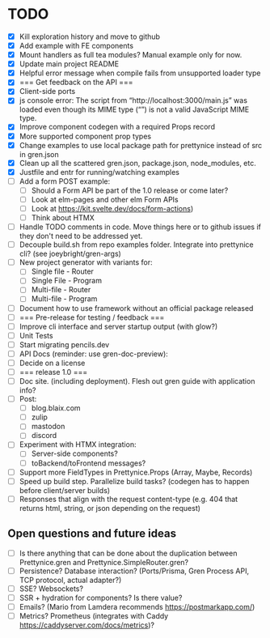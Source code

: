 # TODO

- [X] Kill exploration history and move to github
- [X] Add example with FE components
- [X] Mount handlers as full tea modules? Manual example only for now.
- [X] Update main project README
- [X] Helpful error message when compile fails from unsupported loader type
- [X] === Get feedback on the API ===
- [X] Client-side ports
- [X] js console error: The script from “http://localhost:3000/main.js” was loaded even though its MIME type (“”) is not a valid JavaScript MIME type.
- [X] Improve component codegen with a required Props record
- [X] More supported component prop types
- [X] Change examples to use local package path for prettynice instead of src in gren.json
- [X] Clean up all the scattered gren.json, package.json, node_modules, etc.
- [X] Justfile and entr for running/watching examples
- [ ] Add a form POST example:
  - [ ] Should a Form API be part of the 1.0 release or come later?
  - [ ] Look at elm-pages and other elm Form APIs
  - [ ] Look at https://kit.svelte.dev/docs/form-actions)
  - [ ] Think about HTMX
- [ ] Handle TODO comments in code. Move things here or to github issues if they don't need to be addressed yet.
- [ ] Decouple build.sh from repo examples folder. Integrate into prettynice cli? (see joeybright/gren-args)
- [ ] New project generator with variants for:
  - [ ] Single file - Router
  - [ ] Single File - Program
  - [ ] Multi-file - Router
  - [ ] Multi-file - Program
- [ ] Document how to use framework without an official package released
- [ ] === Pre-release for testing / feedback ===
- [ ] Improve cli interface and server startup output (with glow?)
- [ ] Unit Tests
- [ ] Start migrating pencils.dev
- [ ] API Docs (reminder: use gren-doc-preview):
- [ ] Decide on a license
- [ ] === release 1.0 ===
- [ ] Doc site. (including deployment). Flesh out gren guide with application info?
- [ ] Post:
  - [ ] blog.blaix.com
  - [ ] zulip
  - [ ] mastodon
  - [ ] discord
- [ ] Experiment with HTMX integration:
  - [ ] Server-side components?
  - [ ] toBackend/toFrontend messages?
- [ ] Support more FieldTypes in Prettynice.Props (Array, Maybe, Records)
- [ ] Speed up build step. Parallelize build tasks? (codegen has to happen before client/server builds)
- [ ] Responses that align with the request content-type (e.g. 404 that returns html, string, or json depending on the request)

## Open questions and future ideas

- [ ] Is there anything that can be done about the duplication between Prettynice.gren and Prettynice.SimpleRouter.gren?
- [ ] Persistence? Database interaction? (Ports/Prisma, Gren Process API, TCP protocol, actual adapter?)
- [ ] SSE? Websockets?
- [ ] SSR + hydration for components? Is there value?
- [ ] Emails? (Mario from Lamdera recommends https://postmarkapp.com/)
- [ ] Metrics? Prometheus (integrates with Caddy https://caddyserver.com/docs/metrics)?
